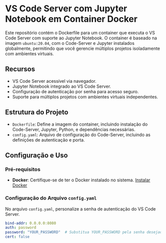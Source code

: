 # VS Code Server com Jupyter Notebook em Container Docker

Este repositório contém o Dockerfile para um container que executa o VS Code Server com suporte ao Jupyter Notebook. O container é baseado na imagem `ubuntu:20.04`, com o Code-Server e Jupyter instalados globalmente, permitindo que você gerencie múltiplos projetos isoladamente com ambientes virtuais.

## Recursos

- VS Code Server acessível via navegador.
- Jupyter Notebook integrado ao VS Code Server.
- Configuração de autenticação por senha para acesso seguro.
- Suporte para múltiplos projetos com ambientes virtuais independentes.

## Estrutura do Projeto

- `Dockerfile`: Define a imagem do container, incluindo instalação do Code-Server, Jupyter, Python, e dependências necessárias.
- `config.yaml`: Arquivo de configuração do Code-Server, incluindo as definições de autenticação e porta.

## Configuração e Uso

### Pré-requisitos

- **Docker**: Certifique-se de ter o Docker instalado no sistema. [Instalar Docker](https://docs.docker.com/get-docker/)

### Configuração do Arquivo `config.yaml`

No arquivo `config.yaml`, personalize a senha de autenticação do VS Code Server.

```yaml
bind-addr: 0.0.0.0:8080
auth: password
password: "YOUR_PASSWORD"  # Substitua YOUR_PASSWORD pela senha desejada
cert: false
